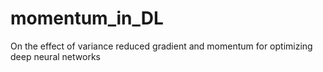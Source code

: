 # momentum_in_DL
On the effect of variance reduced gradient and momentum for optimizing deep neural networks
